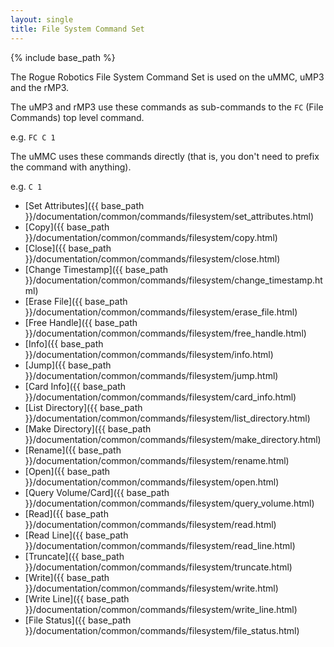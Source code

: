 ```yaml
---
layout: single
title: File System Command Set
---
```

{% include base_path %}

The Rogue Robotics File System Command Set is used on the uMMC, uMP3 and the rMP3.

The uMP3 and rMP3 use these commands as sub-commands to the `FC` (File Commands) top level command.

e.g. `FC C 1`

The uMMC uses these commands directly (that is, you don't need to prefix the command with anything).

e.g. `C 1`

  * [Set Attributes]({{ base_path }}/documentation/common/commands/filesystem/set_attributes.html)
  * [Copy]({{ base_path }}/documentation/common/commands/filesystem/copy.html)
  * [Close]({{ base_path }}/documentation/common/commands/filesystem/close.html)
  * [Change Timestamp]({{ base_path }}/documentation/common/commands/filesystem/change_timestamp.html)
  * [Erase File]({{ base_path }}/documentation/common/commands/filesystem/erase_file.html)
  * [Free Handle]({{ base_path }}/documentation/common/commands/filesystem/free_handle.html)
  * [Info]({{ base_path }}/documentation/common/commands/filesystem/info.html)
  * [Jump]({{ base_path }}/documentation/common/commands/filesystem/jump.html)
  * [Card Info]({{ base_path }}/documentation/common/commands/filesystem/card_info.html)
  * [List Directory]({{ base_path }}/documentation/common/commands/filesystem/list_directory.html)
  * [Make Directory]({{ base_path }}/documentation/common/commands/filesystem/make_directory.html)
  * [Rename]({{ base_path }}/documentation/common/commands/filesystem/rename.html)
  * [Open]({{ base_path }}/documentation/common/commands/filesystem/open.html)
  * [Query Volume/Card]({{ base_path }}/documentation/common/commands/filesystem/query_volume.html)
  * [Read]({{ base_path }}/documentation/common/commands/filesystem/read.html)
  * [Read Line]({{ base_path }}/documentation/common/commands/filesystem/read_line.html)
  * [Truncate]({{ base_path }}/documentation/common/commands/filesystem/truncate.html)
  * [Write]({{ base_path }}/documentation/common/commands/filesystem/write.html)
  * [Write Line]({{ base_path }}/documentation/common/commands/filesystem/write_line.html)
  * [File Status]({{ base_path }}/documentation/common/commands/filesystem/file_status.html)

